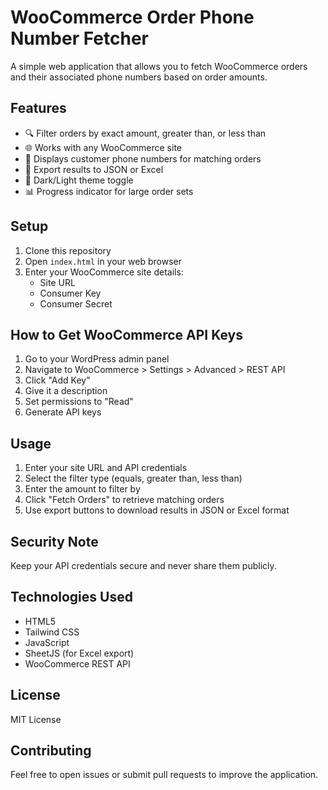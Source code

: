 # WooCommerce Order Phone Number Fetcher

A simple web application that allows you to fetch WooCommerce orders and their associated phone numbers based on order amounts.

## Features

- 🔍 Filter orders by exact amount, greater than, or less than
- 🌐 Works with any WooCommerce site
- 📱 Displays customer phone numbers for matching orders
- 💾 Export results to JSON or Excel
- 🌙 Dark/Light theme toggle
- 📊 Progress indicator for large order sets

## Setup

1. Clone this repository
2. Open `index.html` in your web browser
3. Enter your WooCommerce site details:
   - Site URL
   - Consumer Key
   - Consumer Secret

## How to Get WooCommerce API Keys

1. Go to your WordPress admin panel
2. Navigate to WooCommerce > Settings > Advanced > REST API
3. Click "Add Key"
4. Give it a description
5. Set permissions to "Read"
6. Generate API keys

## Usage

1. Enter your site URL and API credentials
2. Select the filter type (equals, greater than, less than)
3. Enter the amount to filter by
4. Click "Fetch Orders" to retrieve matching orders
5. Use export buttons to download results in JSON or Excel format

## Security Note

Keep your API credentials secure and never share them publicly.

## Technologies Used

- HTML5
- Tailwind CSS
- JavaScript
- SheetJS (for Excel export)
- WooCommerce REST API

## License

MIT License

## Contributing

Feel free to open issues or submit pull requests to improve the application.